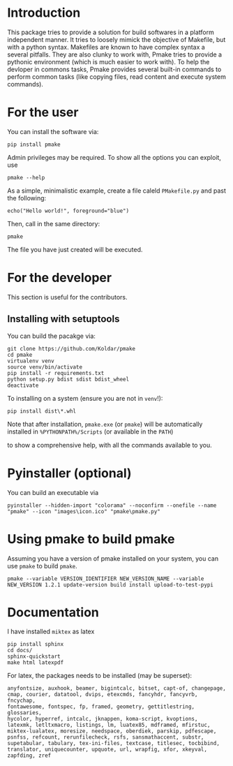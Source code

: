 # Introduction

This package tries to provide a solution for build softwares in a platform independent manner.
It tries to loosely mimick the objective of Makefile, but with a python syntax.
Makefiles are known to have complex syntax a several pitfalls. They are also clunky to work with,
Pmake tries to provide a pythonic environment (which is much easier to work with).
To help the devloper in commons tasks, Pmake provides several built-in commands
to perform common tasks (like copying files, read content and execute system commands).

# For the user

You can install the software via:

```
pip install pmake
```

Admin privileges may be required. To show all the options you can exploit, use

```
pmake --help
```

As a simple, minimalistic example, create a file caleld `PMakefile.py` and past the following:

```
echo("Hello world!", foreground="blue")
```

Then, call in the same directory:

```
pmake
```

The file you have just created will be executed.

# For the developer

This section is useful for the contributors.

## Installing with setuptools

You can build the pacakge via:

```
git clone https://github.com/Koldar/pmake
cd pmake
virtualenv venv
source venv/bin/activate
pip install -r requirements.txt
python setup.py bdist sdist bdist_wheel
deactivate
```

To installing on a system (ensure you are not in `venv`!):

```
pip install dist\*.whl
```

Note that after installation, `pmake.exe` (or `pmake`) will be automatically installed in `%PYTHONPATH%/Scripts` (or available in the `PATH`)

to show a comprehensive help, with all the commands available to you.

# Pyinstaller (optional)

You can build an executable via

```
pyinstaller --hidden-import "colorama" --noconfirm --onefile --name "pmake" --icon "images\icon.ico" "pmake\pmake.py"
```

# Using pmake to build pmake

Assuming you have a version of pmake installed on your system, you can use `pmake` to build `pmake`.

```
pmake --variable VERSION_IDENTIFIER NEW_VERSION_NAME --variable NEW_VERSION 1.2.1 update-version build install upload-to-test-pypi
```

# Documentation

I have installed `miktex` as latex

```
pip install sphinx
cd docs/
sphinx-quickstart
make html latexpdf
```

For latex, the packages needs to be installed (may be superset):

```
anyfontsize, auxhook, beamer, bigintcalc, bitset, capt-of, changepage, 
cmap, courier, datatool, dvips, etexcmds, fancyhdr, fancyvrb, fncychap, 
fontawesome, fontspec, fp, framed, geometry, gettitlestring, glossaries, 
hycolor, hyperref, intcalc, jknappen, koma-script, kvoptions, 
latexmk, letltxmacro, listings, lm, luatex85, mdframed, mfirstuc, 
miktex-lualatex, moresize, needspace, oberdiek, parskip, pdfescape, 
psnfss, refcount, rerunfilecheck, rsfs, sansmathaccent, substr, 
supetabular, tabulary, tex-ini-files, textcase, titlesec, tocbibind, 
translator, uniquecounter, upquote, url, wrapfig, xfor, xkeyval, 
zapfding, zref
```

 
